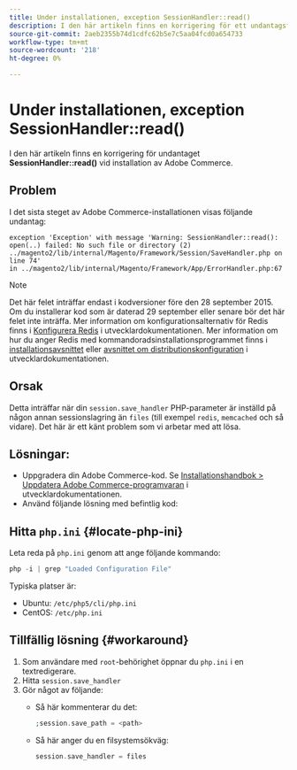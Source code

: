 ```yaml
---
title: Under installationen, exception SessionHandler::read()
description: I den här artikeln finns en korrigering för ett undantagsfel **SessionHandler::read()** under Adobe Commerce-installation.
source-git-commit: 2aeb2355b74d1cdfc62b5e7c5aa04fcd0a654733
workflow-type: tm+mt
source-wordcount: '218'
ht-degree: 0%

---
```



# Under installationen, exception SessionHandler::read()

I den här artikeln finns en korrigering för undantaget **SessionHandler::read()** vid installation av Adobe Commerce.

## Problem

I det sista steget av Adobe Commerce-installationen visas följande undantag:

```temrinal
exception 'Exception' with message 'Warning: SessionHandler::read():
open(..) failed: No such file or directory (2) ../magento2/lib/internal/Magento/Framework/Session/SaveHandler.php on line 74'
in ../magento2/lib/internal/Magento/Framework/App/ErrorHandler.php:67
```

>[!NOTE]
>
>Det här felet inträffar endast i kodversioner före den 28 september 2015. Om du installerar kod som är daterad 29 september eller senare bör det här felet inte inträffa. Mer information om konfigurationsalternativ för Redis finns i [Konfigurera Redis](https://experienceleague.adobe.com/en/docs/commerce-operations/configuration-guide/cache/redis/config-redis) i utvecklardokumentationen. Mer information om hur du anger Redis med kommandoradsinstallationsprogrammet finns i [installationsavsnittet](https://experienceleague.adobe.com/en/docs/commerce-operations/installation-guide/advanced) eller [avsnittet om distributionskonfiguration](https://experienceleague.adobe.com/en/docs/commerce-operations/installation-guide/tutorials/deployment) i utvecklardokumentationen.

## Orsak

Detta inträffar när din `session.save_handler` PHP-parameter är inställd på någon annan sessionslagring än `files` (till exempel `redis`, `memcached` och så vidare). Det här är ett känt problem som vi arbetar med att lösa.

## Lösningar:

* Uppgradera din Adobe Commerce-kod. Se [Installationshandbok > Uppdatera Adobe Commerce-programvaran](https://experienceleague.adobe.com/en/docs/commerce-operations/installation-guide/tutorials/uninstall) i utvecklardokumentationen.
* Använd följande lösning med befintlig kod:

## Hitta `php.ini` {#locate-php-ini}

Leta reda på `php.ini` genom att ange följande kommando:

```php
php -i | grep "Loaded Configuration File"
```

Typiska platser är:

* Ubuntu: `/etc/php5/cli/php.ini`
* CentOS: `/etc/php.ini`

## Tillfällig lösning {#workaround}

1. Som användare med `root`-behörighet öppnar du `php.ini` i en textredigerare.
1. Hitta `session.save_handler`
1. Gör något av följande:
   * Så här kommenterar du det:

     ```php
     ;session.save_path = <path>
     ```

   * Så här anger du en filsystemsökväg:

     ```php
     session.save_handler = files
     ```
